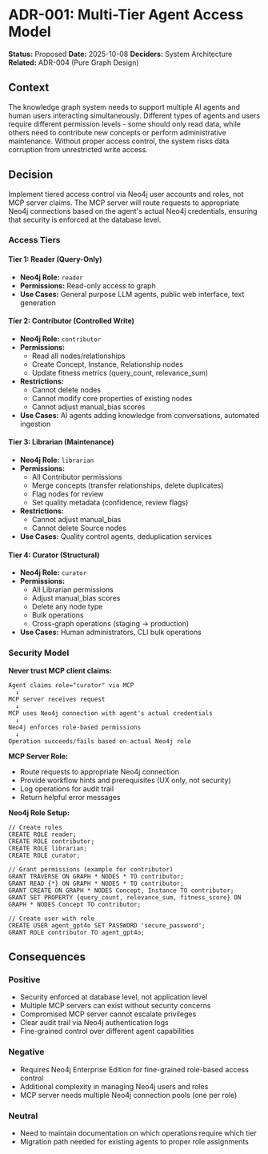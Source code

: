 # ADR-001: Multi-Tier Agent Access Model

**Status:** Proposed
**Date:** 2025-10-08
**Deciders:** System Architecture
**Related:** ADR-004 (Pure Graph Design)

## Context

The knowledge graph system needs to support multiple AI agents and human users interacting simultaneously. Different types of agents and users require different permission levels - some should only read data, while others need to contribute new concepts or perform administrative maintenance. Without proper access control, the system risks data corruption from unrestricted write access.

## Decision

Implement tiered access control via Neo4j user accounts and roles, not MCP server claims. The MCP server will route requests to appropriate Neo4j connections based on the agent's actual Neo4j credentials, ensuring that security is enforced at the database level.

### Access Tiers

#### Tier 1: Reader (Query-Only)
- **Neo4j Role:** `reader`
- **Permissions:** Read-only access to graph
- **Use Cases:** General purpose LLM agents, public web interface, text generation

#### Tier 2: Contributor (Controlled Write)
- **Neo4j Role:** `contributor`
- **Permissions:**
  - Read all nodes/relationships
  - Create Concept, Instance, Relationship nodes
  - Update fitness metrics (query_count, relevance_sum)
- **Restrictions:**
  - Cannot delete nodes
  - Cannot modify core properties of existing nodes
  - Cannot adjust manual_bias scores
- **Use Cases:** AI agents adding knowledge from conversations, automated ingestion

#### Tier 3: Librarian (Maintenance)
- **Neo4j Role:** `librarian`
- **Permissions:**
  - All Contributor permissions
  - Merge concepts (transfer relationships, delete duplicates)
  - Flag nodes for review
  - Set quality metadata (confidence, review flags)
- **Restrictions:**
  - Cannot adjust manual_bias
  - Cannot delete Source nodes
- **Use Cases:** Quality control agents, deduplication services

#### Tier 4: Curator (Structural)
- **Neo4j Role:** `curator`
- **Permissions:**
  - All Librarian permissions
  - Adjust manual_bias scores
  - Delete any node type
  - Bulk operations
  - Cross-graph operations (staging → production)
- **Use Cases:** Human administrators, CLI bulk operations

### Security Model

**Never trust MCP client claims:**
```
Agent claims role="curator" via MCP
  ↓
MCP server receives request
  ↓
MCP uses Neo4j connection with agent's actual credentials
  ↓
Neo4j enforces role-based permissions
  ↓
Operation succeeds/fails based on actual Neo4j role
```

**MCP Server Role:**
- Route requests to appropriate Neo4j connection
- Provide workflow hints and prerequisites (UX only, not security)
- Log operations for audit trail
- Return helpful error messages

**Neo4j Role Setup:**
```cypher
// Create roles
CREATE ROLE reader;
CREATE ROLE contributor;
CREATE ROLE librarian;
CREATE ROLE curator;

// Grant permissions (example for contributor)
GRANT TRAVERSE ON GRAPH * NODES * TO contributor;
GRANT READ {*} ON GRAPH * NODES * TO contributor;
GRANT CREATE ON GRAPH * NODES Concept, Instance TO contributor;
GRANT SET PROPERTY {query_count, relevance_sum, fitness_score} ON GRAPH * NODES Concept TO contributor;

// Create user with role
CREATE USER agent_gpt4o SET PASSWORD 'secure_password';
GRANT ROLE contributor TO agent_gpt4o;
```

## Consequences

### Positive
- Security enforced at database level, not application level
- Multiple MCP servers can exist without security concerns
- Compromised MCP server cannot escalate privileges
- Clear audit trail via Neo4j authentication logs
- Fine-grained control over different agent capabilities

### Negative
- Requires Neo4j Enterprise Edition for fine-grained role-based access control
- Additional complexity in managing Neo4j users and roles
- MCP server needs multiple Neo4j connection pools (one per role)

### Neutral
- Need to maintain documentation on which operations require which tier
- Migration path needed for existing agents to proper role assignments
